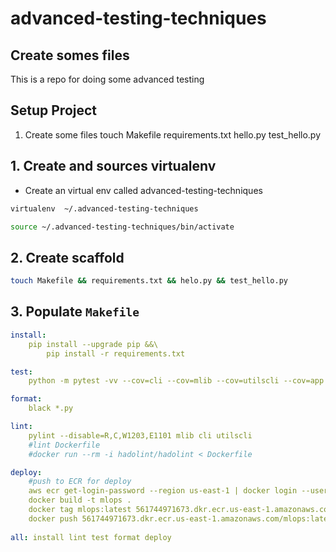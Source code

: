 # advanced-testing-techniques

## Create somes files
This is a repo for doing some advanced testing

## Setup Project
1. Create some files
	touch Makefile requirements.txt hello.py test_hello.py

## 1. Create and sources virtualenv
* Create an virtual env called advanced-testing-techniques
````bash
virtualenv  ~/.advanced-testing-techniques 

source ~/.advanced-testing-techniques/bin/activate
````
## 2. Create scaffold

```bash
touch Makefile && requirements.txt && helo.py && test_hello.py
```

## 3. Populate ``Makefile``
````yaml
install:
	pip install --upgrade pip &&\
		pip install -r requirements.txt

test:
	python -m pytest -vv --cov=cli --cov=mlib --cov=utilscli --cov=app test_mlib.py

format:
	black *.py

lint:
    pylint --disable=R,C,W1203,E1101 mlib cli utilscli
    #lint Dockerfile
    #docker run --rm -i hadolint/hadolint < Dockerfile

deploy:
	#push to ECR for deploy
	aws ecr get-login-password --region us-east-1 | docker login --username AWS --password-stdin 561744971673.dkr.ecr.us-east-1.amazonaws.com
	docker build -t mlops .
	docker tag mlops:latest 561744971673.dkr.ecr.us-east-1.amazonaws.com/mlops:latest
	docker push 561744971673.dkr.ecr.us-east-1.amazonaws.com/mlops:latest
	
all: install lint test format deploy
````